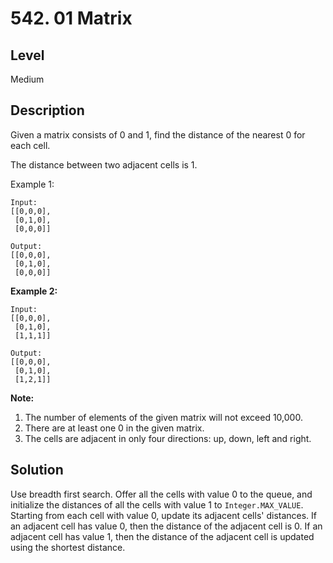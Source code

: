 # 542. 01 Matrix
## Level
Medium

## Description
Given a matrix consists of 0 and 1, find the distance of the nearest 0 for each cell.

The distance between two adjacent cells is 1.

Example 1:
```
Input:
[[0,0,0],
 [0,1,0],
 [0,0,0]]

Output:
[[0,0,0],
 [0,1,0],
 [0,0,0]]
```
**Example 2:**
```
Input:
[[0,0,0],
 [0,1,0],
 [1,1,1]]

Output:
[[0,0,0],
 [0,1,0],
 [1,2,1]]
```

**Note:**

1. The number of elements of the given matrix will not exceed 10,000.
2. There are at least one 0 in the given matrix.
3. The cells are adjacent in only four directions: up, down, left and right.

## Solution
Use breadth first search. Offer all the cells with value 0 to the queue, and initialize the distances of all the cells with value 1 to `Integer.MAX_VALUE`. Starting from each cell with value 0, update its adjacent cells' distances. If an adjacent cell has value 0, then the distance of the adjacent cell is 0. If an adjacent cell has value 1, then the distance of the adjacent cell is updated using the shortest distance.
